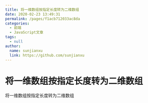 ```yaml
---
title: 将一维数组按指定长度转为二维数组
date: 2020-02-23 13:49:31
permalink: /pages/f1acb712033ac8da
categories:
  - 前端
  - JavaScript文章
tags:
  - null
author:
  name: sunjianxu
  link: https://github.com/sunjianxu
---
```


# 将一维数组按指定长度转为二维数组

将一维数组按指定长度转为二维数组
